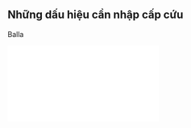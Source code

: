 ## Những dấu hiệu cần nhập cấp cứu  
Balla  
  
![Y lệnh chống sốc (TE)](./Y%20l%E1%BB%87nh%20ch%E1%BB%91ng%20s%E1%BB%91c%20(TE).md)
